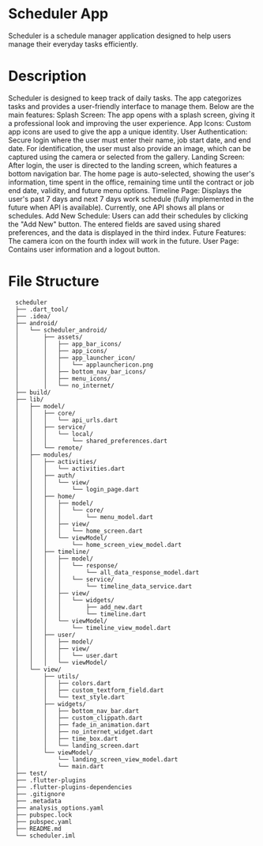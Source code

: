 # Scheduler App
  Scheduler is a schedule manager application designed to help users manage their everyday tasks efficiently.

  

# Description
  Scheduler is designed to keep track of daily tasks. The app categorizes tasks and provides a user-friendly interface to manage them. Below are the main features:
   Splash Screen: The app opens with a splash screen, giving it a professional look and improving the user experience.
   App Icons: Custom app icons are used to give the app a unique identity.
   User Authentication: Secure login where the user must enter their name, job start date, and end date. For identification, the user must also provide an image, which can be captured using the camera or selected from the gallery.
   Landing Screen: After login, the user is directed to the landing screen, which features a bottom navigation bar. The home page is auto-selected, showing the user's information, time spent in the office, remaining time until the contract or job end date, validity, and future menu options.
   Timeline Page: Displays the user's past 7 days and next 7 days work schedule (fully implemented in the future when API is available). Currently, one API shows all plans or schedules.
   Add New Schedule: Users can add their schedules by clicking the "Add New" button. The entered fields are saved using shared preferences, and the data is displayed in the third index.
   Future Features: The camera icon on the fourth index will work in the future.
   User Page: Contains user information and a logout button.

 # File Structure
      scheduler
      ├── .dart_tool/
      ├── .idea/
      ├── android/
      │   └── scheduler_android/
      │       ├── assets/
      │       │   ├── app_bar_icons/
      │       │   ├── app_icons/
      │       │   ├── app_launcher_icon/
      │       │   │   └── applaunchericon.png
      │       │   ├── bottom_nav_bar_icons/
      │       │   ├── menu_icons/
      │       │   └── no_internet/
      ├── build/
      ├── lib/
      │   ├── model/
      │   │   ├── core/
      │   │   │   └── api_urls.dart
      │   │   ├── service/
      │   │   │   └── local/
      │   │   │       └── shared_preferences.dart
      │   │   └── remote/
      │   ├── modules/
      │   │   ├── activities/
      │   │   │   └── activities.dart
      │   │   ├── auth/
      │   │   │   └── view/
      │   │   │       └── login_page.dart
      │   │   ├── home/
      │   │   │   ├── model/
      │   │   │   │   └── core/
      │   │   │   │       └── menu_model.dart
      │   │   │   ├── view/
      │   │   │   │   └── home_screen.dart
      │   │   │   └── viewModel/
      │   │   │       └── home_screen_view_model.dart
      │   │   ├── timeline/
      │   │   │   ├── model/
      │   │   │   │   └── response/
      │   │   │   │       └── all_data_response_model.dart
      │   │   │   │   └── service/
      │   │   │   │       └── timeline_data_service.dart
      │   │   │   ├── view/
      │   │   │   │   └── widgets/
      │   │   │   │       ├── add_new.dart
      │   │   │   │       └── timeline.dart
      │   │   │   └── viewModel/
      │   │   │       └── timeline_view_model.dart
      │   │   ├── user/
      │   │   │   ├── model/
      │   │   │   ├── view/
      │   │   │   │   └── user.dart
      │   │   │   └── viewModel/
      │   └── view/
      │       ├── utils/
      │       │   ├── colors.dart
      │       │   ├── custom_textform_field.dart
      │       │   └── text_style.dart
      │       ├── widgets/
      │       │   ├── bottom_nav_bar.dart
      │       │   ├── custom_clippath.dart
      │       │   ├── fade_in_animation.dart
      │       │   ├── no_internet_widget.dart
      │       │   ├── time_box.dart
      │       │   └── landing_screen.dart
      │       └── viewModel/
      │           └── landing_screen_view_model.dart
      │           └── main.dart
      ├── test/
      ├── .flutter-plugins
      ├── .flutter-plugins-dependencies
      ├── .gitignore
      ├── .metadata
      ├── analysis_options.yaml
      ├── pubspec.lock
      ├── pubspec.yaml
      ├── README.md
      └── scheduler.iml
